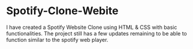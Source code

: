 # Spotify-Clone-Webite
I have created a Spotify Website Clone using HTML &amp; CSS with basic functionalities.
The project still has a few updates remaining to be able to function similar to the spotify web player.
